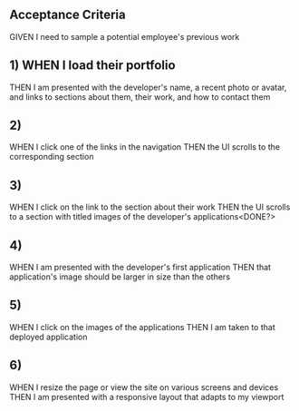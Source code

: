## Acceptance Criteria
GIVEN I need to sample a potential employee's previous work

## 1) WHEN I load their portfolio
THEN I am presented with the developer's name, a recent photo or avatar, and links to sections about them, their work, and how to contact them

## 2) 
WHEN I click one of the links in the navigation
THEN the UI scrolls to the corresponding section

## 3) 
WHEN I click on the link to the section about their work
THEN the UI scrolls to a section with titled images of the developer's applications<DONE?>

## 4)
WHEN I am presented with the developer's first application
THEN that application's image should be larger in size than the others

## 5)
WHEN I click on the images of the applications
THEN I am taken to that deployed application

## 6)
WHEN I resize the page or view the site on various screens and devices
THEN I am presented with a responsive layout that adapts to my viewport